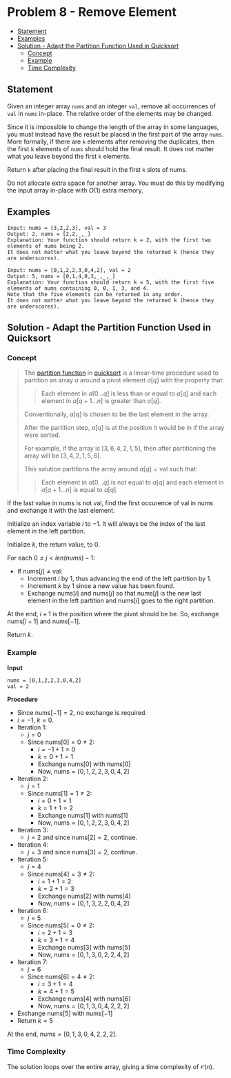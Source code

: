 # <!-- omit in toc --> Problem 8 - Remove Element

- [Statement](#statement)
- [Examples](#examples)
- [Solution - Adapt the Partition Function Used in Quicksort](#solution---adapt-the-partition-function-used-in-quicksort)
  - [Concept](#concept)
  - [Example](#example)
  - [Time Complexity](#time-complexity)

## Statement

Given an integer array `nums` and an integer `val`, remove all occurrences of `val` in `nums` in-place. The relative order of the elements may be changed.

Since it is impossible to change the length of the array in some languages, you must instead have the result be placed in the first part of the array `nums`. More formally, if there are `k` elements after removing the duplicates, then the first `k` elements of `nums` should hold the final result. It does not matter what you leave beyond the first `k` elements.

Return `k` after placing the final result in the first `k` slots of nums.

Do not allocate extra space for another array. You must do this by modifying the input array in-place with $O(1)$ extra memory.

## Examples

```block
Input: nums = [3,2,2,3], val = 3
Output: 2, nums = [2,2,_,_]
Explanation: Your function should return k = 2, with the first two elements of nums being 2.
It does not matter what you leave beyond the returned k (hence they are underscores).
```

```block
Input: nums = [0,1,2,2,3,0,4,2], val = 2
Output: 5, nums = [0,1,4,0,3,_,_,_]
Explanation: Your function should return k = 5, with the first five elements of nums containing 0, 0, 1, 3, and 4.
Note that the five elements can be returned in any order.
It does not matter what you leave beyond the returned k (hence they are underscores).
```

## Solution - Adapt the Partition Function Used in Quicksort

### Concept

> The [partition function](https://en.wikipedia.org/wiki/Quicksort#Lomuto_partition_scheme) in [quicksort](https://en.wikipedia.org/wiki/Quicksort) is a linear-time procedure used to partition an array $a$ around a pivot element $a[q]$ with the property that:
>
> > Each element in $a[0...q]$ is less than or equal to $a[q]$ and each element in $a[q+1...n]$ is greater than $a[q]$.
>
> Conventionally, $a[q]$ is chosen to be the last element in the array.
>
> After the partition step, $a[q]$ is at the position it would be in if the array were sorted.
>
> For example, if the array is $[3, 6, 4, 2, 1, 5]$, then after partitioning the array will be $[3, 4, 2, 1, 5, 6]$.
>
> This solution partitions the array around $a[q]=\text{val}$ such that:
>
> > Each element in $a[0...q]$ is not equal to $a[q]$ and each element in $a[q+1...n]$ is equal to $a[q]$.

If the last value in $\text{nums}$ is not $\text{val}$, find the first occurence of $\text{val}$ in $\text{nums}$ and exchange it with the last element.

Initialize an index variable $i$ to $-1$. It will always be the index of the last element in the left partition.

Initialize $k$, the return value, to $0$.

For each $0 \le j \lt len(nums)-1$:

- If $\text{nums}[j]\not ={\text{val}}$:
  - Increment $i$ by $1$, thus advancing the end of the left partition by $1$.
  - Increment $k$ by $1$ since a new value has been found.
  - Exchange $\text{nums}[i]$ and $\text{nums}[j]$ so that $\text{nums}[j]$ is the new last element in the left partition and $\text{nums}[i]$ goes to the right partition.

At the end, $i + 1$ is the position where the pivot should be be. So, exchange $\text{nums}[i + 1]$ and $\text{nums}[-1]$.

Return $k$.

### Example

**Input**

```block
nums = [0,1,2,2,3,0,4,2]
val = 2
```

**Procedure**

- Since $\text{nums}[-1] = 2$, no exchange is required.
- $i = -1$, $k = 0$.
- Iteration 1:
  - $j = 0$
  - Since $\text{nums}[0] = 0 \not = 2$:
    - $i = -1 + 1 = 0$
    - $k = 0 + 1 = 1$
    - Exchange $\text{nums}[0]$ with $\text{nums}[0]$
    - Now, $\text{nums} = [0, 1, 2, 2, 3, 0, 4, 2]$
- Iteration 2:
  - $j = 1$
  - Since $\text{nums}[1] = 1 \not = 2$:
    - $i = 0 + 1 = 1$
    - $k = 1 + 1 = 2$
    - Exchange $\text{nums}[1]$ with $\text{nums}[1]$
    - Now, $\text{nums} = [0, 1, 2, 2, 3, 0, 4, 2]$
- Iteration 3:
  - $j = 2$ and since $\text{nums}[2] = 2$, continue.
- Iteration 4:
  - $j = 3$ and since $\text{nums}[3] = 2$, continue.
- Iteration 5:
  - $j = 4$
  - Since $\text{nums}[4] = 3 \not = 2$:
    - $i = 1 + 1 = 2$
    - $k = 2 + 1 = 3$
    - Exchange $\text{nums}[2]$ with $\text{nums}[4]$
    - Now, $\text{nums} = [0, 1, 3, 2, 2, 0, 4, 2]$
- Iteration 6:
  - $j = 5$
  - Since $\text{nums}[5] = 0 \not = 2$:
    - $i = 2 + 1 = 3$
    - $k = 3 + 1 = 4$
    - Exchange $\text{nums}[3]$ with $\text{nums}[5]$
    - Now, $\text{nums} = [0, 1, 3, 0, 2, 2, 4, 2]$
- Iteration 7:
  - $j = 6$
  - Since $\text{nums}[6] = 4 \not = 2$:
    - $i = 3 + 1 = 4$
    - $k = 4 + 1 = 5$
    - Exchange $\text{nums}[4]$ with $\text{nums}[6]$
    - Now, $\text{nums} = [0, 1, 3, 0, 4, 2, 2, 2]$
- Exchange $\text{nums}[5]$ with $\text{nums}[-1]$
- Return $k = 5$

At the end, $\text{nums} = [0, 1, 3, 0, 4, 2, 2, 2]$.

### Time Complexity

The solution loops over the entire array, giving a time complexity of $\mathcal{O}(n)$.
